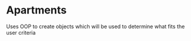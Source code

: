 # Apartments
Uses OOP to create objects which will be used to determine what fits the user criteria
